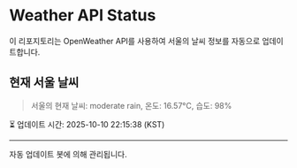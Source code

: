 
# Weather API Status

이 리포지토리는 OpenWeather API를 사용하여 서울의 날씨 정보를 자동으로 업데이트합니다.

## 현재 서울 날씨
> 서울의 현재 날씨: moderate rain, 온도: 16.57°C, 습도: 98%

⏳ 업데이트 시간: 2025-10-10 22:15:38 (KST)

---
자동 업데이트 봇에 의해 관리됩니다.

